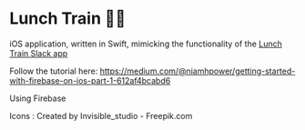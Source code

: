 # Lunch Train 🚂🥪

iOS application, written in Swift, mimicking the functionality of the [Lunch Train Slack app](https://slack.com/apps/A1BES823B-lunch-train)

Follow the tutorial here: https://medium.com/@niamhpower/getting-started-with-firebase-on-ios-part-1-612af4bcabd6

Using Firebase

Icons : Created by Invisible_studio - Freepik.com
